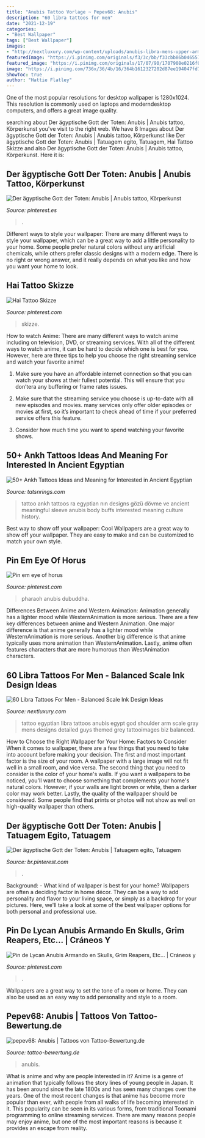 ```yaml
---
title: "Anubis Tattoo Vorlage ~ Pepev68: Anubis"
description: "60 libra tattoos for men"
date: "2021-12-19"
categories:
- "Best Wallpaper"
tags: ["Best Wallpaper"]
images:
- "http://nextluxury.com/wp-content/uploads/anubis-libra-mens-upper-arm-egyptian-themed-tattoos.jpg"
featuredImage: "https://i.pinimg.com/originals/f3/3c/bb/f33cbb86b0465578913e6e99f885b170.jpg"
featured_image: "https://i.pinimg.com/originals/17/07/90/1707908e0216f0b6efa462b7e0a04217.jpg"
image: "https://i.pinimg.com/736x/36/4b/16/364b1612327202d87ee194047fd79c75.jpg"
ShowToc: true
author: "Hattie Flatley"
---
```



One of the most popular resolutions for desktop wallpaper is 1280x1024. This resolution is commonly used on laptops and moderndesktop computers, and offers a great image quality.

	

		
searching about Der ägyptische Gott der Toten: Anubis | Anubis tattoo, Körperkunst you've visit to the right web. We have 8 Images about Der ägyptische Gott der Toten: Anubis | Anubis tattoo, Körperkunst like Der ägyptische Gott der Toten: Anubis | Tatuagem egito, Tatuagem, Hai Tattoo Skizze and also Der ägyptische Gott der Toten: Anubis | Anubis tattoo, Körperkunst. Here it is:
		
    
## Der ägyptische Gott Der Toten: Anubis | Anubis Tattoo, Körperkunst

<img loading=lazy src="https://i.pinimg.com/originals/e4/58/4d/e4584dd14324c096ee29e9eea9f435cb.jpg" onerror="this.onerror=null;this.src='https://tse1.mm.bing.net/th?id=OIP.NukDPFXXRaphZokB3VmFigHaJN&amp;pid=15.1';" alt="Der ägyptische Gott der Toten: Anubis | Anubis tattoo, Körperkunst">

_Source: pinterest.es_

>. 

	

Different ways to style your wallpaper:
There are many different ways to style your wallpaper, which can be a great way to add a little personality to your home. Some people prefer natural colors without any artificial chemicals, while others prefer classic designs with a modern edge. There is no right or wrong answer, and it really depends on what you like and how you want your home to look.

    
## Hai Tattoo Skizze

<img loading=lazy src="https://i.pinimg.com/736x/36/4b/16/364b1612327202d87ee194047fd79c75.jpg" onerror="this.onerror=null;this.src='https://tse1.mm.bing.net/th?id=OIP.YyvlWvh7jKaRjhfXf6f7dgHaHa&amp;pid=15.1';" alt="Hai Tattoo Skizze">

_Source: pinterest.com_

>skizze. 

	

How to watch Anime: There are many different ways to watch anime including on television, DVD, or streaming services.
With all of the different ways to watch anime, it can be hard to decide which one is best for you. However, here are three tips to help you choose the right streaming service and watch your favorite anime!
1. Make sure you have an affordable internet connection so that you can watch your shows at their fullest potential. This will ensure that you don’tera any buffering or frame rates issues.

2. Make sure that the streaming service you choose is up-to-date with all new episodes and movies. many services only offer older episodes or movies at first, so it’s important to check ahead of time if your preferred service offers this feature.

3. Consider how much time you want to spend watching your favorite shows.

    
## 50+ Ankh Tattoos Ideas And Meaning For Interested In Ancient Egyptian

<img loading=lazy src="https://i.pinimg.com/originals/17/07/90/1707908e0216f0b6efa462b7e0a04217.jpg" onerror="this.onerror=null;this.src='https://tse4.mm.bing.net/th?id=OIP.Q6DUhWcynaV3ItSBtXCrfgHaLC&amp;pid=15.1';" alt="50+ Ankh Tattoos Ideas and Meaning for Interested in Ancient Egyptian">

_Source: tatsnrings.com_

>tattoo ankh tattoos ra egyptian nın designs gözü dövme ve ancient meaningful sleeve anubis body buffs interested meaning culture history. 

	

Best way to show off your wallpaper:
Cool Wallpapers are a great way to show off your wallpaper. They are easy to make and can be customized to match your own style.

    
## Pin Em Eye Of Horus

<img loading=lazy src="https://i.pinimg.com/originals/4a/ab/da/4aabda0d2a088bfd43a01bf1ebbc0f05.jpg" onerror="this.onerror=null;this.src='https://tse3.mm.bing.net/th?id=OIP.vplK-Cz1YS_VSc9mD75a1AHaJQ&amp;pid=15.1';" alt="Pin em eye of horus">

_Source: pinterest.com_

>pharaoh anubis dubuddha. 

	

Differences Between Anime and Western Animation: Animation generally has a lighter mood while WesternAnimation is more serious.
There are a few key differences between anime and Western Animation. One major difference is that anime generally has a lighter mood while WesternAnimation is more serious. Another big difference is that anime typically uses more animation than WesternAnimation. Lastly, anime often features characters that are more humorous than WestAnimation characters.

    
## 60 Libra Tattoos For Men - Balanced Scale Ink Design Ideas

<img loading=lazy src="http://nextluxury.com/wp-content/uploads/anubis-libra-mens-upper-arm-egyptian-themed-tattoos.jpg" onerror="this.onerror=null;this.src='https://tse3.mm.bing.net/th?id=OIP.OToUDf16gh2w29O-m4ROUgHaJD&amp;pid=15.1';" alt="60 Libra Tattoos For Men - Balanced Scale Ink Design Ideas">

_Source: nextluxury.com_

>tattoo egyptian libra tattoos anubis egypt god shoulder arm scale gray mens designs detailed guys themed grey tattooimages biz balanced. 

	

How to Choose the Right Wallpaper for Your Home: Factors to Consider
When it comes to wallpaper, there are a few things that you need to take into account before making your decision. The first and most important factor is the size of your room. A wallpaper with a large image will not fit well in a small room, and vice versa. 
The second thing that you need to consider is the color of your home's walls. If you want a wallpapers to be noticed, you'll want to choose something that complements your home's natural colors. However, if your walls are light brown or white, then a darker color may work better. 
Lastly, the quality of the wallpaper should be considered. Some people find that prints or photos will not show as well on high-quality wallpaper than others.

    
## Der ägyptische Gott Der Toten: Anubis | Tatuagem Egito, Tatuagem

<img loading=lazy src="https://i.pinimg.com/originals/bf/59/c3/bf59c3cc4ac1f4fd48c99c9600574788.jpg" onerror="this.onerror=null;this.src='https://tse4.mm.bing.net/th?id=OIP.zRpRczgyknD_OS_wSM4h-wHaJN&amp;pid=15.1';" alt="Der ägyptische Gott der Toten: Anubis | Tatuagem egito, Tatuagem">

_Source: br.pinterest.com_

>. 

	

Background: - What kind of wallpaper is best for your home?
Wallpapers are often a deciding factor in home décor. They can be a way to add personality and flavor to your living space, or simply as a backdrop for your pictures. Here, we'll take a look at some of the best wallpaper options for both personal and professional use.

    
## Pin De Lycan Anubis Armando En Skulls, Grim Reapers, Etc... | Cráneos Y

<img loading=lazy src="https://i.pinimg.com/originals/f3/3c/bb/f33cbb86b0465578913e6e99f885b170.jpg" onerror="this.onerror=null;this.src='https://tse4.mm.bing.net/th?id=OIP.6QIW1aY9SRYIxVhvgIX9jwHaNK&amp;pid=15.1';" alt="Pin de Lycan Anubis Armando en Skulls, Grim Reapers, Etc... | Cráneos y">

_Source: pinterest.com_

>. 

	

Wallpapers are a great way to set the tone of a room or home. They can also be used as an easy way to add personality and style to a room.

    
## Pepev68: Anubis | Tattoos Von Tattoo-Bewertung.de

<img loading=lazy src="https://www.tattoo-bewertung.de/files/images/jpg_4" onerror="this.onerror=null;this.src='https://tse4.mm.bing.net/th?id=OIP.MsjNijQtHGjkZUwlvY3b0gHaJ4&amp;pid=15.1';" alt="pepev68: Anubis | Tattoos von Tattoo-Bewertung.de">

_Source: tattoo-bewertung.de_

>anubis. 

	

What is anime and why are people interested in it?
Anime is a genre of animation that typically follows the story lines of young people in Japan. It has been around since the late 1800s and has seen many changes over the years. One of the most recent changes is that anime has become more popular than ever, with people from all walks of life becoming interested in it. This popularity can be seen in its various forms, from traditional Toonami programming to online streaming services. There are many reasons people may enjoy anime, but one of the most important reasons is because it provides an escape from reality.

